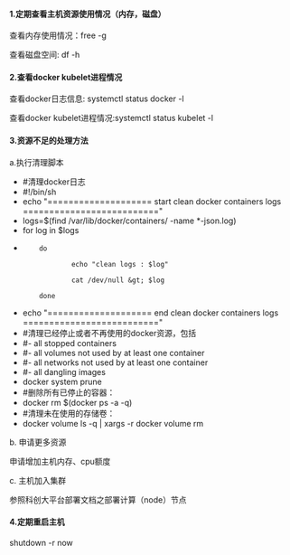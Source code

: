 #### **1.定期查看主机资源使用情况（内存，磁盘）**

查看内存使用情况：free -g

查看磁盘空间: df -h

#### **2.查看docker kubelet进程情况**

查看docker日志信息: systemctl status docker -l

查看docker kubelet进程情况:systemctl status  kubelet  -l

#### **3.资源不足的处理方法**

a.执行清理脚本

* \#清理docker日志
* \#!/bin/sh
* echo "==================== start clean docker containers logs =========================="
* logs=$\(find /var/lib/docker/containers/ -name \*-json.log\)
* for log in $logs
* ```
      do  

              echo "clean logs : $log"  

              cat /dev/null &gt; $log  

      done
  ```
* echo "==================== end clean docker containers logs   =========================="
* \#清理已经停止或者不再使用的docker资源，包括
* \#- all stopped containers
* \#- all volumes not used by at least one container
* \#- all networks not used by at least one container
* \#- all dangling images
* docker system prune
* \#删除所有已停止的容器：
* docker rm $\(docker ps -a -q\)
* \#清理未在使用的存储卷：
* docker volume ls -q \| xargs -r docker volume rm

b. 申请更多资源

申请增加主机内存、cpu额度

c. 主机加入集群

参照科创大平台部署文档之部署计算（node）节点

#### **4.定期重启主机**

shutdown -r now

